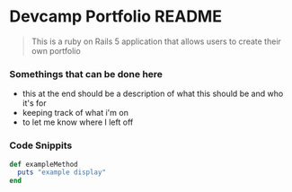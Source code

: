 # Devcamp Portfolio README

> This is a ruby on Rails 5 application that allows users to create their own portfolio

### Somethings that can be done here

- this at the end should be a description of what this should be and who it's for
- keeping track of what i'm on
- to let me know where I left off

### Code Snippits

```ruby
def exampleMethod
  puts "example display"
end
```
